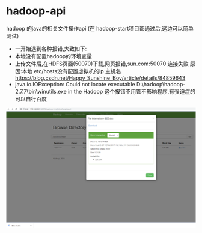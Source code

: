 # hadoop-api
hadoop 的java的相关文件操作api (在 hadoop-start项目都通过后,这边可以简单测试)

* 一开始遇到各种报错,大致如下: 
* 本地没有配置hadoop的环境变量  
* 上传文件后,在HDFS页面(50070)下载,网页报错,sun.com:50070 连接失败 原因:本地 etc/hosts没有配置虚拟机的ip 主机名 https://blog.csdn.net/Happy_Sunshine_Boy/article/details/84859643
* java.io.IOException: Could not locate executable D:\hadoop\hadoop-2.7.7\bin\winutils.exe in the Hadoop 这个报错不用管不影响程序,有强迫症的可以自行百度

![image](https://github.com/17661977890/hadoop-api/blob/master/src/main/resources/image/%E5%BE%AE%E4%BF%A1%E5%9B%BE%E7%89%87_20190717160125.png)
